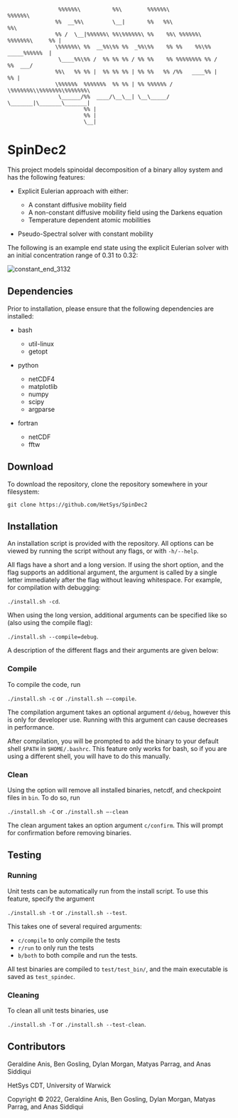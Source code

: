 
```
                %%%%%%\          %%\        %%%%%%\                    %%%%%%\
               %%  __%%\         \__|       %%   %%\                        %%\
               %% /  \__|%%%%%%\ %%\%%%%%%\ %%    %%\ %%%%%%\  %%%%%%%\     %% |
               \%%%%%%\ %%  __%%\%% %%  _%%\%%    %% %%    %%\%%  _____%%%%%%  |
                \____%%\%% /  %% %% %% / %% %%    %% %%%%%%%% %% /     %%  ___/
               %%\   %% %% |  %% %% %% | %% %%   %% /%%   ____%% |     %% |
               \%%%%%%  %%%%%%%  %% %% | %% %%%%%% / \%%%%%%%\\%%%%%%%\%%%%%%%\
                \______/%%  ____/\__\__| \__\_____/   \_______|\_______\_______|
                        %% |
                        %% |
                        \__|
```

# SpinDec2
This project models spinoidal decomposition of a binary alloy system and has the following features:
* Explicit Eulerian approach with either:
  * A constant diffusive mobility field
  * A non-constant diffusive mobility field using the Darkens equation
  * Temperature dependent atomic mobilities
 
* Pseudo-Spectral solver with constant mobility 

The following is an example end state using the explicit Eulerian solver with an initial concentration range of 0.31 to 0.32:

![constant_end_3132](https://user-images.githubusercontent.com/78127892/170461306-6012d905-60c8-4752-a883-a6a565a6f858.png)

## Dependencies 
Prior to installation, please ensure that the following dependencies are installed: 

* bash
  * util-linux
  * getopt

* python
  * netCDF4
  * matplotlib
  * numpy
  * scipy
  * argparse

* fortran
  * netCDF
  * fftw

## Download
To download the repository, clone the repository somewhere in your filesystem:

`git clone https://github.com/HetSys/SpinDec2`

## Installation 
An installation script is provided with the repository. All options can be viewed by running the script without any flags, or with `-h/--help`. 

All flags have a short and a long version. If using the short option, and the flag supports an additional argument, the argument is called by a single letter immediately after the flag without leaving whitespace. For example, for compilation with debugging: 

`./install.sh -cd`.

When using the long version, additional arguments can be specified like so (also using the compile flag):

`./install.sh --compile=debug`.

A description of the different flags and their arguments are given below:

### Compile 
To compile the code, run 

`./install.sh -c` or `./install.sh –-compile`.

The compilation argument takes an optional argument `d/debug`, however this is only for developer use. Running with this argument can cause decreases in performance.

After compilation, you will be prompted to add the binary to your default shell `$PATH` in `$HOME/.bashrc`. This feature only works for bash, so if you are using a different shell, you will have to do this manually. 

### Clean 
Using the option will remove all installed binaries, netcdf, and checkpoint files in `bin`. To do so, run 

`./install.sh -C` or `./install.sh –-clean`

The clean argument takes an option argument `c/confirm`. This will prompt for confirmation before removing binaries.

## Testing
### Running 
Unit tests can be automatically run from the install script. To use this feature, specify the argument 

`./install.sh -t` or `./install.sh --test`. 

This takes one of several required arguments:
- `c/compile` to only compile the tests 
- `r/run` to only run the tests 
- `b/both` to both compile and run the tests.

All test binaries are compiled to `test/test_bin/`, and the main executable is saved as `test_spindec`.

### Cleaning 
To clean all unit tests binaries, use 

`./install.sh -T` or `./install.sh --test-clean`.

## Contributors 
Geraldine Anis, Ben Gosling, Dylan Morgan, Matyas Parrag, and Anas Siddiqui

HetSys CDT, University of Warwick

Copyright © 2022, Geraldine Anis, Ben Gosling, Dylan Morgan, Matyas Parrag, and Anas Siddiqui
